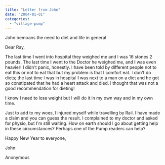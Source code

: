 ```yaml
---
title: "Letter from John"
date: "2004-01-01"
categories: 
  - "village-pump"
---
```


John bemoans the need to diet and life in general

Dear Ray,

The last time I went into hospital they weighed me and I was 16 stones 2 pounds. The last time I went to the Doctor he weighed me, and I was even heavier! I didn't panic, honestly. I have been told by different people not to eat this or not to eat that but my problem is that I comfort eat. I don't do diets; the last time I was in hospital I was next to a man on a diet and he got so constipated that he had a heart attack and died. I thought that was not a good recommendation for dieting!

I know I need to lose weight but I will do it in my own way and in my own time.

Just to add to my woes, I injured myself while travelling by Rail. I have made a claim and you can guess the result. I complained to my doctor and asked for physio, but I'm still waiting. How on earth should I go about getting help in these circumstances? Perhaps one of the Pump readers can help?

Happy New Year to everyone,

John

Anonymous
